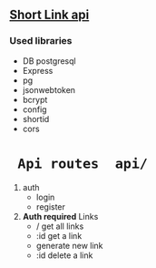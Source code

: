 ## [Short Link api](https://shorten-link-gii1.onrender.com) 

### Used libraries

- DB postgresql
- Express
- pg
- jsonwebtoken
- bcrypt
- config
- shortid
- cors

# ` Api routes  api/`

1. auth
   - login
   - register
2. **Auth required** Links
   - / get all links
   - :id get a link
   - generate new link
   - :id delete a link
